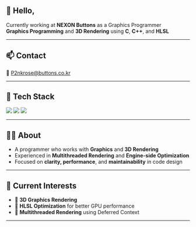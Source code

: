 ## 👋 Hello,

Currently working at **NEXON Buttons** as a Graphics Programmer  
**Graphics Programming** and **3D Rendering** using **C**, **C++**, and **HLSL**

---

## 📫 Contact  
📧 P2nkrose@buttons.co.kr

---

## 🧰 Tech Stack

<p>
  <img src="https://img.shields.io/badge/C-00599C?style=flat-square&logo=c&logoColor=white" />
  <img src="https://img.shields.io/badge/C++-00599C?style=flat-square&logo=c%2B%2B&logoColor=white" />
  <img src="https://img.shields.io/badge/HLSL-000000?style=flat-square&logo=shader&logoColor=white" />
</p>

---

## 🧑‍💻 About

- A programmer who works with **Graphics** and **3D Rendering**
- Experienced in **Multithreaded Rendering** and **Engine-side Optimization**
- Focused on **clarity, performance**, and **maintainability** in code design

---

## 🚀 Current Interests

- 🔹 **3D Graphics Rendering**
- 🔹 **HLSL Optimization** for better GPU performance
- 🔹 **Multithreaded Rendering** using Deferred Context

---
